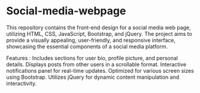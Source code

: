 # Social-media-webpage
This repository contains the front-end design for a social media web page, utilizing HTML, CSS, JavaScript, Bootstrap, and jQuery. The project aims to provide a visually appealing, user-friendly, and responsive interface, showcasing the essential components of a social media platform.

Features :
Includes sections for user bio, profile picture, and personal details.
Displays posts from other users in a scrollable format.
Interactive notifications panel for real-time updates.
Optimized for various screen sizes using Bootstrap.
Utilizes jQuery for dynamic content manipulation and interactivity.
